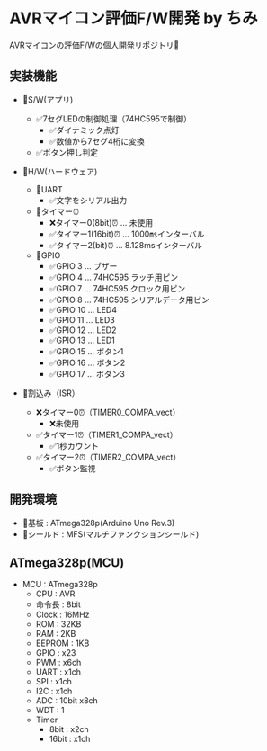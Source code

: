 # AVRマイコン評価F/W開発 by ちみ
AVRマイコンの評価F/Wの個人開発リポジトリ🥳

## 実装機能

- 📍S/W(アプリ)
  - ✅7セグLEDの制御処理（74HC595で制御）
    - ✅ダイナミック点灯
    - ✅数値から7セグ4桁に変換
  - ✅ボタン押し判定

- 📍H/W(ハードウェア)
  - 📍UART
    - ✅文字をシリアル出力
  - 📍タイマー⏰
    - ❌タイマー0(8bit)⏰ ... 未使用
    - ✅タイマー1(16bit)⏰ ... 1000㎳インターバル
    - ✅タイマー2(bit)⏰ ... 8.128msインターバル
  - 📍GPIO
    - ✅GPIO 3 ... ブザー
    - ✅GPIO 4 ... 74HC595 ラッチ用ピン
    - ✅GPIO 7 ... 74HC595 クロック用ピン
    - ✅GPIO 8 ... 74HC595 シリアルデータ用ピン
    - ✅GPIO 10 ... LED4
    - ✅GPIO 11 ... LED3
    - ✅GPIO 12 ... LED2
    - ✅GPIO 13 ... LED1
    - ✅GPIO 15 ... ボタン1
    - ✅GPIO 16 ... ボタン2
    - ✅GPIO 17 ... ボタン3

- 📍割込み（ISR）
    - ❌タイマー0⏰（TIMER0_COMPA_vect）
      - ❌未使用
    - ✅タイマー1⏰（TIMER1_COMPA_vect）
      - ✅1秒カウント
    - ✅タイマー2⏰（TIMER2_COMPA_vect）
      - ✅ボタン監視

## 開発環境
- 📍基板 : ATmega328p(Arduino Uno Rev.3)
- 📍シールド : MFS(マルチファンクションシールド)

## ATmega328p(MCU)
- MCU : ATmega328p
  - CPU : AVR
  - 命令長 : 8bit
  - Clock : 16MHz
  - ROM : 32KB
  - RAM : 2KB
  - EEPROM : 1KB
  - GPIO : x23
  - PWM : x6ch
  - UART : x1ch
  - SPI : x1ch
  - I2C : x1ch
  - ADC : 10bit x8ch
  - WDT : 1
  - Timer
    - 8bit : x2ch
    - 16bit : x1ch
